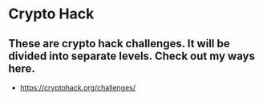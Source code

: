 # Crypto Hack

## These are crypto hack challenges. It will be divided into separate levels. Check out my ways here.
- https://cryptohack.org/challenges/
